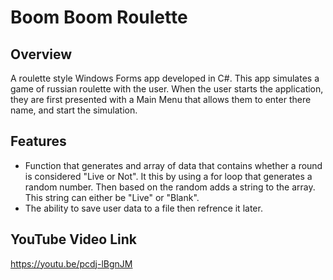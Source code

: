 # Boom Boom Roulette

## Overview
A roulette style Windows Forms app developed in C#. This app simulates a game of russian roulette with the user. When the user starts the application, they are first presented with a Main Menu that allows them to enter there name, and start the simulation. 

## Features
- Function that generates and array of data that contains whether a round is considered "Live or Not". It this by using a for loop that generates a random number. Then based on the random adds a string to the array. This string can either be "Live" or "Blank".
- The ability to save user data to a file then refrence it later.

## YouTube Video Link
https://youtu.be/pcdj-lBgnJM
